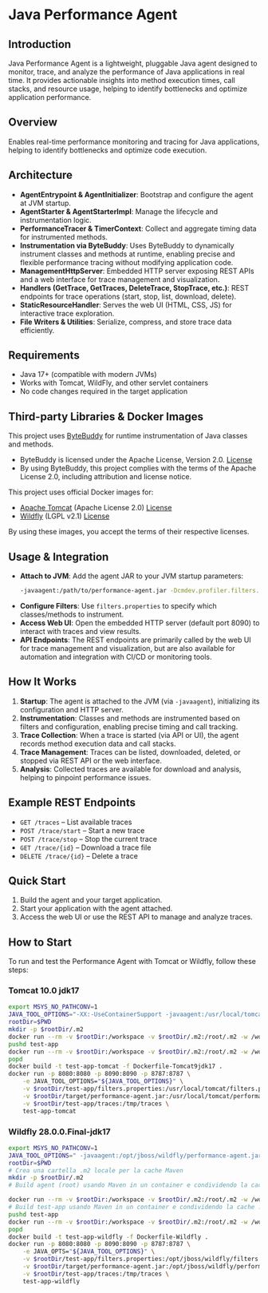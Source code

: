 # Java Performance Agent

## Introduction
Java Performance Agent is a lightweight, pluggable Java agent designed to monitor, trace, and analyze the performance of Java applications in real time. It provides actionable insights into method execution times, call stacks, and resource usage, helping to identify bottlenecks and optimize application performance.

## Overview
Enables real-time performance monitoring and tracing for Java applications, helping to identify bottlenecks and optimize code execution.

## Architecture
- **AgentEntrypoint & AgentInitializer**: Bootstrap and configure the agent at JVM startup.
- **AgentStarter & AgentStarterImpl**: Manage the lifecycle and instrumentation logic.
- **PerformanceTracer & TimerContext**: Collect and aggregate timing data for instrumented methods.
- **Instrumentation via ByteBuddy**: Uses ByteBuddy to dynamically instrument classes and methods at runtime, enabling precise and flexible performance tracing without modifying application code.
- **ManagementHttpServer**: Embedded HTTP server exposing REST APIs and a web interface for trace management and visualization.
- **Handlers (GetTrace, GetTraces, DeleteTrace, StopTrace, etc.)**: REST endpoints for trace operations (start, stop, list, download, delete).
- **StaticResourceHandler**: Serves the web UI (HTML, CSS, JS) for interactive trace exploration.
- **File Writers & Utilities**: Serialize, compress, and store trace data efficiently.

## Requirements
- Java 17+ (compatible with modern JVMs)
- Works with Tomcat, WildFly, and other servlet containers
- No code changes required in the target application

## Third-party Libraries & Docker Images
This project uses [ByteBuddy](https://bytebuddy.net/) for runtime instrumentation of Java classes and methods.
- ByteBuddy is licensed under the Apache License, Version 2.0. [License](https://www.apache.org/licenses/LICENSE-2.0)
- By using ByteBuddy, this project complies with the terms of the Apache License 2.0, including attribution and license notice.

This project uses official Docker images for:
- [Apache Tomcat](https://hub.docker.com/_/tomcat) (Apache License 2.0) [License](https://www.apache.org/licenses/LICENSE-2.0)
- [Wildfly](https://hub.docker.com/r/jboss/wildfly) (LGPL v2.1) [License](https://www.gnu.org/licenses/old-licenses/lgpl-2.1.html)

By using these images, you accept the terms of their respective licenses.

## Usage & Integration
- **Attach to JVM**: Add the agent JAR to your JVM startup parameters:
  ```sh
  -javaagent:/path/to/performance-agent.jar -Dcmdev.profiler.filters.path=/path/to/filters.properties
  ```
- **Configure Filters**: Use `filters.properties` to specify which classes/methods to instrument.
- **Access Web UI**: Open the embedded HTTP server (default port 8090) to interact with traces and view results.
- **API Endpoints**: The REST endpoints are primarily called by the web UI for trace management and visualization, but are also available for automation and integration with CI/CD or monitoring tools.

## How It Works
1. **Startup**: The agent is attached to the JVM (via `-javaagent`), initializing its configuration and HTTP server.
2. **Instrumentation**: Classes and methods are instrumented based on filters and configuration, enabling precise timing and call tracking.
3. **Trace Collection**: When a trace is started (via API or UI), the agent records method execution data and call stacks.
4. **Trace Management**: Traces can be listed, downloaded, deleted, or stopped via REST API or the web interface.
5. **Analysis**: Collected traces are available for download and analysis, helping to pinpoint performance issues.

## Example REST Endpoints
- `GET /traces` – List available traces
- `POST /trace/start` – Start a new trace
- `POST /trace/stop` – Stop the current trace
- `GET /trace/{id}` – Download a trace file
- `DELETE /trace/{id}` – Delete a trace

## Quick Start
1. Build the agent and your target application.
2. Start your application with the agent attached.
3. Access the web UI or use the REST API to manage and analyze traces.

## How to Start
To run and test the Performance Agent with Tomcat or Wildfly, follow these steps:

### Tomcat 10.0 jdk17
```bash
export MSYS_NO_PATHCONV=1
JAVA_TOOL_OPTIONS="-XX:-UseContainerSupport -javaagent:/usr/local/tomcat/performance-agent.jar -Dcmdev.profiler.filters.path=/usr/local/tomcat/filters.properties"
rootDir=$PWD
mkdir -p $rootDir/.m2
docker run --rm -v $rootDir:/workspace -v $rootDir/.m2:/root/.m2 -w /workspace maven:3.9.6-eclipse-temurin-17 mvn clean install
pushd test-app
docker run --rm -v $rootDir:/workspace -v $rootDir/.m2:/root/.m2 -w /workspace/test-app maven:3.9.6-eclipse-temurin-17 mvn clean install
popd
docker build -t test-app-tomcat -f Dockerfile-Tomcat9jdk17 .
docker run -p 8080:8080 -p 8090:8090 -p 8787:8787 \
    -e JAVA_TOOL_OPTIONS="${JAVA_TOOL_OPTIONS}" \
    -v $rootDir/test-app/filters.properties:/usr/local/tomcat/filters.properties \
    -v $rootDir/target/performance-agent.jar:/usr/local/tomcat/performance-agent.jar \
    -v $rootDir/test-app/traces:/tmp/traces \
    test-app-tomcat
```

### Wildfly 28.0.0.Final-jdk17
```bash
export MSYS_NO_PATHCONV=1
JAVA_TOOL_OPTIONS=" -javaagent:/opt/jboss/wildfly/performance-agent.jar  -Dcmdev.profiler.filters.path=/opt/jboss/wildfly/filters.properties"
rootDir=$PWD
# Crea una cartella .m2 locale per la cache Maven
mkdir -p $rootDir/.m2
# Build agent (root) usando Maven in un container e condividendo la cache .m2

docker run --rm -v $rootDir:/workspace -v $rootDir/.m2:/root/.m2 -w /workspace maven:3.9.6-eclipse-temurin-17 mvn clean install
# Build test-app usando Maven in un container e condividendo la cache .m2
pushd test-app
docker run --rm -v $rootDir:/workspace -v $rootDir/.m2:/root/.m2 -w /workspace/test-app maven:3.9.6-eclipse-temurin-17 mvn clean install
popd
docker build -t test-app-wildfly -f Dockerfile-Wildfly .
docker run -p 8080:8080 -p 8090:8090 -p 8787:8787 \
    -e JAVA_OPTS="${JAVA_TOOL_OPTIONS}" \
    -v $rootDir/test-app/filters.properties:/opt/jboss/wildfly/filters.properties \
    -v $rootDir/target/performance-agent.jar:/opt/jboss/wildfly/performance-agent.jar \
    -v $rootDir/test-app/traces:/tmp/traces \
    test-app-wildfly
```
